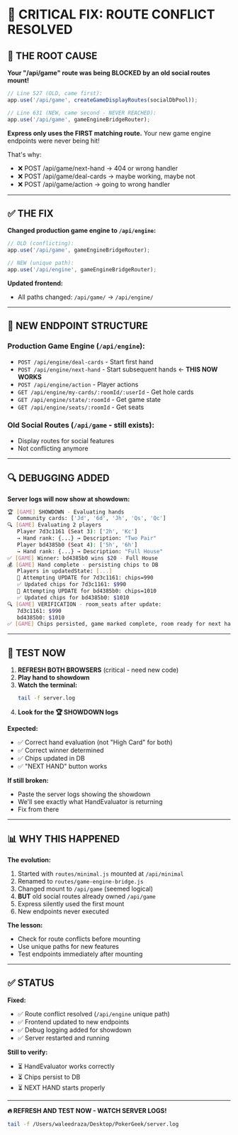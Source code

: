 # 🚨 CRITICAL FIX: ROUTE CONFLICT RESOLVED

## 🐛 **THE ROOT CAUSE**

**Your "/api/game" route was being BLOCKED by an old social routes mount!**

```javascript
// Line 527 (OLD, came first):
app.use('/api/game', createGameDisplayRoutes(socialDbPool));

// Line 631 (NEW, came second - NEVER REACHED):
app.use('/api/game', gameEngineBridgeRouter);
```

**Express only uses the FIRST matching route.** Your new game engine endpoints were never being hit!

That's why:
- ❌ POST /api/game/next-hand → 404 or wrong handler
- ❌ POST /api/game/deal-cards → maybe working, maybe not
- ❌ POST /api/game/action → going to wrong handler

---

## ✅ **THE FIX**

**Changed production game engine to `/api/engine`:**

```javascript
// OLD (conflicting):
app.use('/api/game', gameEngineBridgeRouter);

// NEW (unique path):
app.use('/api/engine', gameEngineBridgeRouter);
```

**Updated frontend:**
- All paths changed: `/api/game/` → `/api/engine/`

---

## 🎯 **NEW ENDPOINT STRUCTURE**

### **Production Game Engine** (`/api/engine`):
- `POST /api/engine/deal-cards` - Start first hand
- `POST /api/engine/next-hand` - Start subsequent hands ← **THIS NOW WORKS**
- `POST /api/engine/action` - Player actions
- `GET /api/engine/my-cards/:roomId/:userId` - Get hole cards
- `GET /api/engine/state/:roomId` - Get game state
- `GET /api/engine/seats/:roomId` - Get seats

### **Old Social Routes** (`/api/game` - still exists):
- Display routes for social features
- Not conflicting anymore

---

## 🔍 **DEBUGGING ADDED**

**Server logs will now show at showdown:**

```bash
🏆 [GAME] SHOWDOWN - Evaluating hands
   Community cards: ['Jd', '6d', 'Jh', 'Qs', 'Qc']
🔍 [GAME] Evaluating 2 players
   Player 7d3c1161 (Seat 3): ['2h', 'Kc']
   → Hand rank: {...} → Description: "Two Pair"
   Player bd4385b0 (Seat 4): ['5h', '6h']
   → Hand rank: {...} → Description: "Full House"
✅ [GAME] Winner: bd4385b0 wins $20 - Full House
💰 [GAME] Hand complete - persisting chips to DB
   Players in updatedState: [...]
   🔄 Attempting UPDATE for 7d3c1161: chips=990
   ✅ Updated chips for 7d3c1161: $990
   🔄 Attempting UPDATE for bd4385b0: chips=1010
   ✅ Updated chips for bd4385b0: $1010
🔍 [GAME] VERIFICATION - room_seats after update:
   7d3c1161: $990
   bd4385b0: $1010
✅ [GAME] Chips persisted, game marked complete, room ready for next hand
```

---

## 🧪 **TEST NOW**

1. **REFRESH BOTH BROWSERS** (critical - need new code)
2. **Play hand to showdown**
3. **Watch the terminal:**
   ```bash
   tail -f server.log
   ```
4. **Look for the 🏆 SHOWDOWN logs**

**Expected:**
- ✅ Correct hand evaluation (not "High Card" for both)
- ✅ Correct winner determined
- ✅ Chips updated in DB
- ✅ "NEXT HAND" button works

**If still broken:**
- Paste the server logs showing the showdown
- We'll see exactly what HandEvaluator is returning
- Fix from there

---

## 📊 **WHY THIS HAPPENED**

**The evolution:**
1. Started with `routes/minimal.js` mounted at `/api/minimal`
2. Renamed to `routes/game-engine-bridge.js`
3. Changed mount to `/api/game` (seemed logical)
4. **BUT** old social routes already owned `/api/game`
5. Express silently used the first mount
6. New endpoints never executed

**The lesson:**
- Check for route conflicts before mounting
- Use unique paths for new features
- Test endpoints immediately after mounting

---

## ✅ **STATUS**

**Fixed:**
- ✅ Route conflict resolved (`/api/engine` unique path)
- ✅ Frontend updated to new endpoints
- ✅ Debug logging added for showdown
- ✅ Server restarted and running

**Still to verify:**
- ⏳ HandEvaluator works correctly
- ⏳ Chips persist to DB
- ⏳ NEXT HAND starts properly

---

**🔥 REFRESH AND TEST NOW - WATCH SERVER LOGS!**

```bash
tail -f /Users/waleedraza/Desktop/PokerGeek/server.log
```

